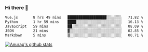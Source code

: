 ### Hi there 👋



<!--
**webB1an/webB1an** is a ✨ _special_ ✨ repository because its `README.md` (this file) appears on your GitHub profile.

Here are some ideas to get you started:

- 🔭 I’m currently working on ...
- 🌱 I’m currently learning ...
- 👯 I’m looking to collaborate on ...
- 🤔 I’m looking for help with ...
- 💬 Ask me about ...
- 📫 How to reach me: ...
- 😄 Pronouns: ...
- ⚡ Fun fact: ...
-->

<!--START_SECTION:waka-->

```txt
Vue.js       8 hrs 49 mins   ██████████████████░░░░░░░   71.82 %
Python       1 hr 59 mins    ████░░░░░░░░░░░░░░░░░░░░░   16.13 %
JavaScript   59 mins         ██░░░░░░░░░░░░░░░░░░░░░░░   08.09 %
JSON         21 mins         ▓░░░░░░░░░░░░░░░░░░░░░░░░   02.85 %
Markdown     5 mins          ▒░░░░░░░░░░░░░░░░░░░░░░░░   00.71 %
```

<!--END_SECTION:waka-->


[![Anurag's github stats](https://github-readme-stats.vercel.app/api?username=webB1an&show_icons=true&theme=radical)](https://github.com/anuraghazra/github-readme-stats)

